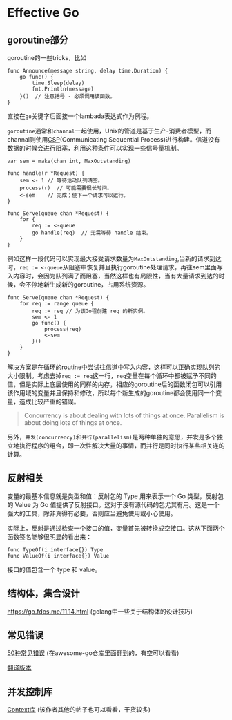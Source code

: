 # Effective Go



## goroutine部分

goroutine的一些tricks，比如

    func Announce(message string, delay time.Duration) {
        go func() {
            time.Sleep(delay)
            fmt.Println(message)
        }()  // 注意括号 - 必须调用该函数。
    }
直接在`go`关键字后面接一个lambada表达式作为例程。

`goroutine`通常和`channal`一起使用，Unix的管道是基于生产-消费者模型，而channal则使用[CSP](https://www.cs.cmu.edu/~crary/819-f09/Hoare78.pdf)(Communicating Sequential Process)进行构建。信道没有数据的时候会进行阻塞，利用这种条件可以实现一些信号量机制。

    var sem = make(chan int, MaxOutstanding)

    func handle(r *Request) {
        sem <- 1 // 等待活动队列清空。
        process(r)  // 可能需要很长时间。
        <-sem    // 完成；使下一个请求可以运行。
    }

    func Serve(queue chan *Request) {
        for {
            req := <-queue
            go handle(req)  // 无需等待 handle 结束。
        }
    }

例如这样一段代码可以实现最大接受请求数量为`MaxOutstanding`,当新的请求到达时，`req := <-queue`从阻塞中恢复并且执行goroutine处理请求，再往sem里面写入内容时，会因为队列满了而阻塞，当然这样也有局限性，当有大量请求到达的时候，会不停地新生成新的goroutine，占用系统资源。


    func Serve(queue chan *Request) {
        for req := range queue {
            req := req // 为该Go程创建 req 的新实例。
            sem <- 1
            go func() {
                process(req)
                <-sem
            }()
        }
    }
解决方案是在循环的routine中尝试往信道中写入内容，这样可以正确实现队列的大小限制。考虑去掉`req := req`这一行，`req`变量在每个循环中都被赋予不同的值，但是实际上底层使用的同样的内存，相应的goroutine后的函数闭包可以引用该作用域的变量并且保持和修改，所以每个新生成的goroutine都会使用同一个变量，造成比较严重的错误。

>Concurrency is about dealing with lots of things at once. Parallelism is about doing lots of things at once.

另外，`并发(concurrency)`和`并行(parallelism)`是两种单独的意思，并发是多个独立地执行程序的组合，即一次性解决大量的事情，而并行是同时执行某些相关连的计算。


## 反射相关

变量的最基本信息就是类型和值：反射包的 Type 用来表示一个 Go 类型，反射包的 Value 为 Go 值提供了反射接口。这对于没有源代码的包尤其有用。这是一个强大的工具，除非真得有必要，否则应当避免使用或小心使用。

实际上，反射是通过检查一个接口的值，变量首先被转换成空接口。这从下面两个函数签名能够很明显的看出来：

    func TypeOf(i interface{}) Type
    func ValueOf(i interface{}) Value
接口的值包含一个 type 和 value。

## 结构体，集合设计

https://go.fdos.me/11.14.html (golang中一些关于结构体的设计技巧)


## 常见错误

[50种常见错误](http://devs.cloudimmunity.com/gotchas-and-common-mistakes-in-go-golang/) (在awesome-go仓库里面翻到的，有空可以看看)

[翻译版本](https://wuyin.io/2018/03/07/50-shades-of-golang-traps-gotchas-mistakes/)

## 并发控制库

[Context库](https://www.flysnow.org/2017/05/12/go-in-action-go-context.html) (该作者其他的帖子也可以看看，干货较多)
